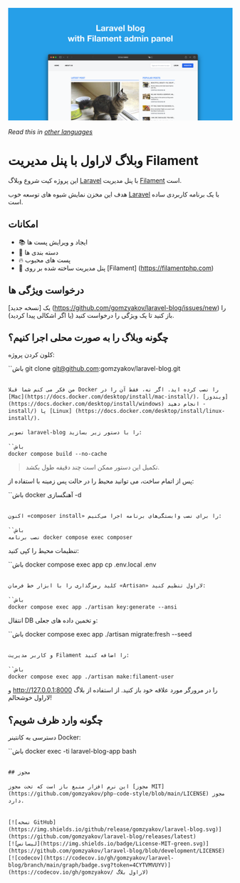 ![وبلاگ لاراول با پنل مدیریت Filament](../docs/social-preview-en.png)

_Read this in [other languages](./Translations.md)_

# وبلاگ لاراول با پنل مدیریت Filament

این پروژه کیت شروع وبلاگ [Laravel](https://laravel.com) با پنل مدیریت [Filament](https://filamentphp.com) است.

هدف این مخزن نمایش شیوه های توسعه خوب [Laravel](https://laravel.com) با یک برنامه کاربردی ساده است.

## امکانات

- 📚 ایجاد و ویرایش پست ها
- 🥑 دسته بندی ها
- 🔥 پست های محبوب
- 🎉 پنل مدیریت ساخته شده بر روی [Filament] (https://filamentphp.com)

## درخواست ویژگی ها

یک [نسخه جدید] (https://github.com/gomzyakov/laravel-blog/issues/new) را باز کنید تا یک ویژگی را درخواست کنید (یا اگر اشکالی پیدا کردید).

## چگونه وبلاگ را به صورت محلی اجرا کنیم؟

کلون کردن پروژه:

``باش
git clone git@github.com:gomzyakov/laravel-blog.git
```

من فکر می کنم شما قبلا Docker را نصب کرده اید. اگر نه، فقط آن را در [Mac](https://docs.docker.com/desktop/install/mac-install/)، [ویندوز](https://docs.docker.com/desktop/install/windows) انجام دهید -install/) یا [Linux] (https://docs.docker.com/desktop/install/linux-install/).

تصویر laravel-blog را با دستور زیر بسازید:

``باش
docker compose build --no-cache
```

> تکمیل این دستور ممکن است چند دقیقه طول بکشد.

پس از اتمام ساخت، می توانید محیط را در حالت پس زمینه با استفاده از:

``باش
docker آهنگسازی -d
```

اکنون «composer install» را برای نصب وابستگی‌های برنامه اجرا می‌کنیم:

``باش
نصب برنامه docker compose exec composer
```

تنظیمات محیط را کپی کنید:

``باش
docker compose exec app cp .env.local .env
```

کلید رمزگذاری را با ابزار خط فرمان «Artisan» لاراول تنظیم کنید:

``باش
docker compose exec app ./artisan key:generate --ansi
```

انتقال DB و تخمین داده های جعلی:

``باش
docker compose exec app ./artisan migrate:fresh --seed
```

و کاربر مدیریت Filament را اضافه کنید:

``باش
docker compose exec app ./artisan make:filament-user
```

و http://127.0.0.1:8000 را در مرورگر مورد علاقه خود باز کنید. از استفاده از بلاگ لاراول خوشحالم!

## چگونه وارد ظرف شویم؟

دسترسی به کانتینر Docker:

``باش
docker exec -ti laravel-blog-app bash
```

## مجوز

این نرم افزار منبع باز است که تحت مجوز [مجوز MIT] (https://github.com/gomzyakov/php-code-style/blob/main/LICENSE) مجوز دارد.


[![نسخه GitHub](https://img.shields.io/github/release/gomzyakov/laravel-blog.svg)](https://github.com/gomzyakov/laravel-blog/releases/latest)
[![لیسانس](https://img.shields.io/badge/License-MIT-green.svg)](https://github.com/gomzyakov/laravel-blog/blob/development/LICENSE)
[![codecov](https://codecov.io/gh/gomzyakov/laravel-blog/branch/main/graph/badge.svg?token=4CYTVMVUYV)](https://codecov.io/gh/gomzyakov/ لاراول بلاگ)
